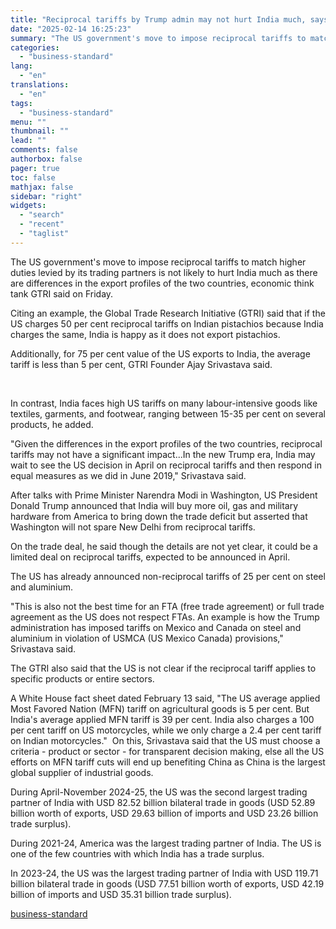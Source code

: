 ```yaml
---
title: "Reciprocal tariffs by Trump admin may not hurt India much, says GTRI"
date: "2025-02-14 16:25:23"
summary: "The US government's move to impose reciprocal tariffs to match higher duties levied by its trading partners is not likely to hurt India much as there are differences in the export profiles of the two countries, economic think tank GTRI said on Friday. Citing an example, the Global Trade Research..."
categories:
  - "business-standard"
lang:
  - "en"
translations:
  - "en"
tags:
  - "business-standard"
menu: ""
thumbnail: ""
lead: ""
comments: false
authorbox: false
pager: true
toc: false
mathjax: false
sidebar: "right"
widgets:
  - "search"
  - "recent"
  - "taglist"
---
```


The US government's move to impose reciprocal tariffs to match higher duties levied by its trading partners is not likely to hurt India much as there are differences in the export profiles of the two countries, economic think tank GTRI said on Friday.

Citing an example, the Global Trade Research Initiative (GTRI) said that if the US charges 50 per cent reciprocal tariffs on Indian pistachios because India charges the same, India is happy as it does not export pistachios.

Additionally, for 75 per cent value of the US exports to India, the average tariff is less than 5 per cent, GTRI Founder Ajay Srivastava said.

 

In contrast, India faces high US tariffs on many labour-intensive goods like textiles, garments, and footwear, ranging between 15-35 per cent on several products, he added.

"Given the differences in the export profiles of the two countries, reciprocal tariffs may not have a significant impact...In the new Trump era, India may wait to see the US decision in April on reciprocal tariffs and then respond in equal measures as we did in June 2019," Srivastava said.

After talks with Prime Minister Narendra Modi in Washington, US President Donald Trump announced that India will buy more oil, gas and military hardware from America to bring down the trade deficit but asserted that Washington will not spare New Delhi from reciprocal tariffs.

On the trade deal, he said though the details are not yet clear, it could be a limited deal on reciprocal tariffs, expected to be announced in April.

The US has already announced non-reciprocal tariffs of 25 per cent on steel and aluminium.

"This is also not the best time for an FTA (free trade agreement) or full trade agreement as the US does not respect FTAs. An example is how the Trump administration has imposed tariffs on Mexico and Canada on steel and aluminium in violation of USMCA (US Mexico Canada) provisions," Srivastava said.

The GTRI also said that the US is not clear if the reciprocal tariff applies to specific products or entire sectors.

A White House fact sheet dated February 13 said, "The US average applied Most Favored Nation (MFN) tariff on agricultural goods is 5 per cent. But India's average applied MFN tariff is 39 per cent. India also charges a 100 per cent tariff on US motorcycles, while we only charge a 2.4 per cent tariff on Indian motorcycles."  On this, Srivastava said that the US must choose a criteria - product or sector - for transparent decision making, else all the US efforts on MFN tariff cuts will end up benefiting China as China is the largest global supplier of industrial goods.

During April-November 2024-25, the US was the second largest trading partner of India with USD 82.52 billion bilateral trade in goods (USD 52.89 billion worth of exports, USD 29.63 billion of imports and USD 23.26 billion trade surplus).

During 2021-24, America was the largest trading partner of India. The US is one of the few countries with which India has a trade surplus.

In 2023-24, the US was the largest trading partner of India with USD 119.71 billion bilateral trade in goods (USD 77.51 billion worth of exports, USD 42.19 billion of imports and USD 35.31 billion trade surplus).

[business-standard](https://www.business-standard.com/economy/news/reciprocal-tariffs-by-trump-admin-may-not-hurt-india-much-says-gtri-125021400751_1.html)

